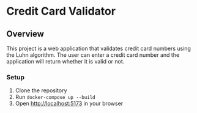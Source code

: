 # Credit Card Validator

## Overview

This project is a web application that validates credit card numbers using the Luhn algorithm. The user can enter a credit card number and the application will return whether it is valid or not.

### Setup

1. Clone the repository
2. Run `docker-compose up --build`
3. Open [http://localhost:5173](http://localhost:5173) in your browser
